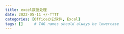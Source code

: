 ```yaml
---
title: excel数据处理
date: 2022-05-11 +/-TTTT
categories: [Office办公软件, Excel]
tags: []     # TAG names should always be lowercase
---
```






